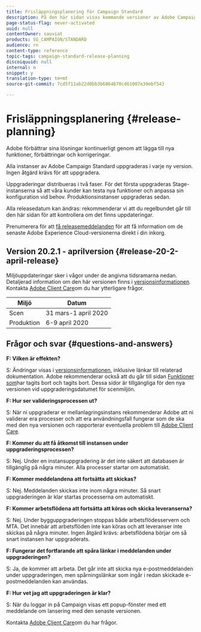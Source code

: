 ```yaml
---
title: Frisläppningsplanering för Campaign Standard
description: På den här sidan visas kommande versioner av Adobe Campaign Standard.
page-status-flag: never-activated
uuid: null
contentOwner: sauviat
products: SG_CAMPAIGN/STANDARD
audience: rn
content-type: reference
topic-tags: campaign-standard-release-planning
discoiquuid: null
internal: n
snippet: y
translation-type: tm+mt
source-git-commit: 7cd5f11ab22d0bb3b6864670cd61007e39ebf543

---
```



# Frisläppningsplanering {#release-planning}

Adobe förbättrar sina lösningar kontinuerligt genom att lägga till nya funktioner, förbättringar och korrigeringar.

Alla instanser av Adobe Campaign Standard uppgraderas i varje ny version. Ingen åtgärd krävs för att uppgradera.

Uppgraderingar distribueras i två faser. För det första uppgraderas Stage-instanserna så att våra kunder kan testa nya funktioner och anpassa sin konfiguration vid behov. Produktionsinstanser uppgraderas sedan.

Alla releasedatum kan ändras: rekommenderar vi att du regelbundet går till den här sidan för att kontrollera om det finns uppdateringar.

Prenumerera för att [få releasemeddelanden](https://www.adobe.com/subscription/priority-product-update.html) för att få information om de senaste Adobe Experience Cloud-versionerna direkt i din inkorg.

## Version 20.2.1 - aprilversion {#release-20-2-april-release}

Miljöuppdateringar sker i vågor under de angivna tidsramarna nedan. Detaljerad information om den här versionen finns i [versionsinformationen](../../rn/using/release-notes.md). Kontakta [Adobe Client Care](https://support.neolane.net/webApp/extranetLogin)om du har ytterligare frågor.

<table> 
 <thead> 
  <tr> 
   <th> Miljö<br /> </th> 
   <th> Datum<br /> </th> 
  </tr> 
 </thead> 
 <tbody> 
  <tr> 
   <td> Scen<br /> </td> 
   <td> 31 mars-1 april 2020<br /> </td> 
  </tr> 
  <tr> 
   <td> Produktion<br /> </td> 
   <td> 6-9 april 2020<br /> </td> 
  </tr> 
 </tbody> 
</table>



## Frågor och svar {#questions-and-answers}

**F: Vilken är effekten?**

S: Ändringar visas i [versionsinformationen](../../rn/using/release-notes.md), inklusive länkar till relaterad dokumentation. Adobe rekommenderar också att du går till sidan [Funktioner som](https://helpx.adobe.com/campaign/kb/acs-deprecated-and-removed-features.html)har tagits bort och tagits bort. Dessa sidor är tillgängliga för den nya versionen vid uppgraderingsdatumet för scenmiljön.

**F: Hur ser valideringsprocessen ut?**

S: När ni uppgraderar er mellanlagringsinstans rekommenderar Adobe att ni validerar era processer och att era användningsfall fungerar som de ska med den nya versionen och rapporterar eventuella problem till [Adobe Client Care](https://support.neolane.net/webApp/extranetLogin).

**F: Kommer du att få åtkomst till instansen under uppgraderingsprocessen?**

S: Nej. Under en instansuppgradering är det inte säkert att databasen är tillgänglig på några minuter. Alla processer startar om automatiskt.

**F: Kommer meddelandena att fortsätta att skickas?**

S: Nej. Meddelanden skickas inte inom några minuter. Så snart uppgraderingen är klar startas processerna om automatiskt.

**F: Kommer arbetsflödena att fortsätta att köras och skicka leveranserna?**

S: Nej. Under bygguppgraderingen stoppas både arbetsflödesservern och MTA. Det innebär att arbetsflöden inte kan köras och att leveranser inte skickas på några minuter. Ingen åtgärd krävs: arbetsflödena börjar om så snart instansen har uppgraderats.

**F: Fungerar det fortfarande att spåra länkar i meddelanden under uppgraderingen?**

S: Ja, de kommer att arbeta. Det går inte att skicka nya e-postmeddelanden under uppgraderingen, men spårningslänkar som ingår i redan skickade e-postmeddelanden kan användas.

**F: Hur vet jag att uppgraderingen är klar?**

S: När du loggar in på Campaign visas ett popup-fönster med ett meddelande om lansering med den senaste versionen.

Kontakta [Adobe Client Care](https://support.neolane.net/webApp/extranetLogin)om du har frågor.